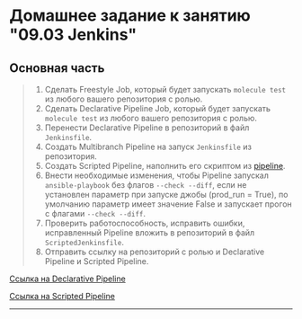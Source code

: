 # Домашнее задание к занятию "09.03 Jenkins"

## Основная часть

>1. Сделать Freestyle Job, который будет запускать `molecule test` из любого вашего репозитория с ролью.
>2. Сделать Declarative Pipeline Job, который будет запускать `molecule test` из любого вашего репозитория с ролью.
>3. Перенести Declarative Pipeline в репозиторий в файл `Jenkinsfile`.
>4. Создать Multibranch Pipeline на запуск `Jenkinsfile` из репозитория.
>5. Создать Scripted Pipeline, наполнить его скриптом из [pipeline](./pipeline).
>6. Внести необходимые изменения, чтобы Pipeline запускал `ansible-playbook` без флагов `--check --diff`, если не установлен параметр при запуске джобы (prod_run = True), по умолчанию параметр имеет значение False и запускает прогон с флагами `--check --diff`.
>7. Проверить работоспособность, исправить ошибки, исправленный Pipeline вложить в репозиторий в файл `ScriptedJenkinsfile`.
>8. Отправить ссылку на репозиторий с ролью и Declarative Pipeline и Scripted Pipeline.

 [Ссылка на Declarative Pipeline](https://github.com/nkiselyov/vector-role/blob/main/Jenkinsfile)

  [Ссылка на Scripted Pipeline](https://github.com/nkiselyov/Ansible-Clickhouse-Vector-Lighthouse/blob/main/ScriptedJenkinsfile)

---
